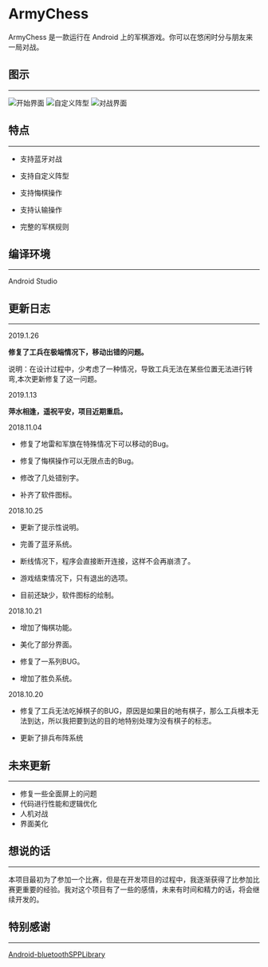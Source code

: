 # ArmyChess
ArmyChess 是一款运行在 Android 上的军棋游戏。你可以在悠闲时分与朋友来一局对战。

## 图示
---
![开始界面](https://images.gitee.com/uploads/images/2019/0127/224942_f72476f5_1760493.png "Screenshot_2019-01-27-22-21-09-045_com.example.ar.png")
![自定义阵型](https://images.gitee.com/uploads/images/2019/0127/224807_f29bddb5_1760493.png "Screenshot_2019-01-27-22-21-54-317_com.example.ar.png")
![对战界面](https://images.gitee.com/uploads/images/2019/0127/224951_e0966932_1760493.png "Screenshot_2019-01-27-22-21-42-040_com.example.ar.png")
## 特点
***
 * 支持蓝牙对战
 * 支持自定义阵型

 * 支持悔棋操作

 * 支持认输操作

 * 完整的军棋规则

## 编译环境
---
Android Studio

## 更新日志
---
2019.1.26

 **修复了工兵在极端情况下，移动出错的问题。** 

 说明：在设计过程中，少考虑了一种情况，导致工兵无法在某些位置无法进行转弯,本次更新修复了这一问题。

2019.1.13

**萍水相逢，遥祝平安，项目近期重启。**

2018.11.04


- 修复了地雷和军旗在特殊情况下可以移动的Bug。

- 修复了悔棋操作可以无限点击的Bug。

- 修改了几处错别字。

- 补齐了软件图标。

2018.10.25

- 更新了提示性说明。

- 完善了蓝牙系统。

- 断线情况下，程序会直接断开连接，这样不会再崩溃了。

- 游戏结束情况下，只有退出的选项。

- 目前还缺少，软件图标的绘制。


2018.10.21

 - 增加了悔棋功能。
 - 美化了部分界面。 
 - 修复了一系列BUG。
   
 -  增加了胜负系统。

2018.10.20

- 修复了工兵无法吃掉棋子的BUG，原因是如果目的地有棋子，那么工兵根本无法到达，所以我把要到达的目的地特别处理为没有棋子的标志。

- 更新了排兵布阵系统

## 未来更新
---
- 修复一些全面屏上的问题
- 代码进行性能和逻辑优化
- 人机对战
- 界面美化


## 想说的话
---
本项目最初为了参加一个比赛，但是在开发项目的过程中，我逐渐获得了比参加比赛更重要的经验。我对这个项目有了一些的感情，未来有时间和精力的话，将会继续开发的。
## 特别感谢
***
[Android-bluetoothSPPLibrary](https://github.com/akexorcist/Android-BluetoothSPPLibrary )

